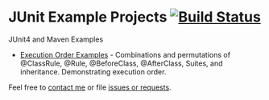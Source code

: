 # JUnit Example Projects [![Build Status](https://travis-ci.org/dtoms/junit-examples.png?branch=master)](https://travis-ci.org/dtoms/junit-examples)
JUnit4 and Maven Examples  
  
* [Execution Order Examples](junit-execution-order) - Combinations and permutations of @ClassRule, @Rule, @BeforeClass, @AfterClass, Suites, and inheritance.  Demonstrating execution order.

Feel free to [contact me](https://twitter.com/danieljtoms) or file [issues or requests](https://github.com/dtoms/junit-examples/issues).
